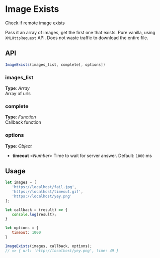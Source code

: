 # Image Exists
Check if remote image exists


Pass it an array of images, get the first one that exists. Pure vanilla, using `XMLHttpRequest` API. Does not waste traffic to download the entire file.


## API

```javascript
ImageExists(images_list, complete[, options])
```

### images_list   
**Type**: _Array_  
Array of urls


### complete   
**Type**: _Function_  
Callback function


### options   
**Type**: _Object_  
  - **timeout**  <_Number_>  Time to wait for server answer. Default: `1000` ms



## Usage   
```javascript
let images = [
   'https://localhost/fail.jpg', 
   'https://localhost/timeout.gif', 
   'https://localhost/yey.png'
];

let callback = (result) => {
   console.log(result);
}

let options = {
   timeout: 1000
}

ImageExists(images, callback, options);
// => { url: 'http://localhost/yey.png', time: 49 }
```
